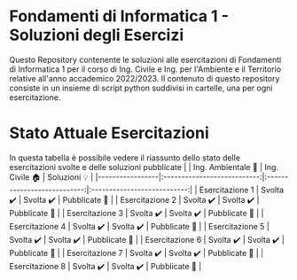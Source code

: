 # Fondamenti di Informatica 1 - Soluzioni degli Esercizi
Questo Repository contenente le soluzioni alle esercitazioni di Fondamenti di Informatica 1 per il corso di Ing. Civile e Ing. per l'Ambiente e il Territorio relative all'anno accademico 2022/2023.
Il contenuto di questo repository consiste in un insieme di script python suddivisi in cartelle, una per ogni esercitazione.

# Stato Attuale Esercitazioni
In questa tabella è possibile vedere il riassunto dello stato delle esercitazioni svolte e delle soluzioni pubblicate
|                 |  Ing. Ambientale :seedling: |     Ing. Civile :house:     |      Soluzioni :bulb:       |
|-----------------|:---------------------------:|:---------------------------:|:---------------------------:|
| Esercitazione 1 |  Svolta :heavy_check_mark:  |  Svolta :heavy_check_mark:  |    Pubblicate :paperclip:   |
| Esercitazione 2 |  Svolta :heavy_check_mark:  |  Svolta :heavy_check_mark:  |    Pubblicate :paperclip:   |
| Esercitazione 3 |  Svolta :heavy_check_mark:  |  Svolta :heavy_check_mark:  |    Pubblicate :paperclip:   |
| Esercitazione 4 |  Svolta :heavy_check_mark:  |  Svolta :heavy_check_mark:  |    Pubblicate :paperclip:   |
| Esercitazione 5 |  Svolta :heavy_check_mark:  |  Svolta :heavy_check_mark:  |    Pubblicate :paperclip:   |
| Esercitazione 6 |  Svolta :heavy_check_mark:  |  Svolta :heavy_check_mark:  |    Pubblicate :paperclip:   |
| Esercitazione 7 |  Svolta :heavy_check_mark:  |  Svolta :heavy_check_mark:  |    Pubblicate :paperclip:   |
| Esercitazione 8 |  Svolta :heavy_check_mark:  |  Svolta :heavy_check_mark:  |    Pubblicate :paperclip:   |
